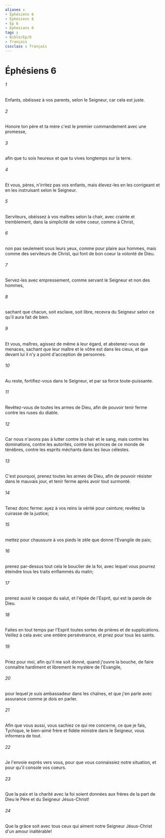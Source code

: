 ```yaml
---
aliases : 
- Éphésiens 6
- Éphésiens 6
- Ep 6
- Ephesians 6
tags : 
- Bible/Ep/6
- français
cssclass : français
---
```


# Éphésiens 6

###### 1
Enfants, obéissez à vos parents, selon le Seigneur, car cela est juste.
###### 2
Honore ton père et ta mère c'est le premier commandement avec une promesse,
###### 3
afin que tu sois heureux et que tu vives longtemps sur la terre.
###### 4
Et vous, pères, n'irritez pas vos enfants, mais élevez-les en les corrigeant et en les instruisant selon le Seigneur.
###### 5
Serviteurs, obéissez à vos maîtres selon la chair, avec crainte et tremblement, dans la simplicité de votre coeur, comme à Christ,
###### 6
non pas seulement sous leurs yeux, comme pour plaire aux hommes, mais comme des serviteurs de Christ, qui font de bon coeur la volonté de Dieu.
###### 7
Servez-les avec empressement, comme servant le Seigneur et non des hommes,
###### 8
sachant que chacun, soit esclave, soit libre, recevra du Seigneur selon ce qu'il aura fait de bien.
###### 9
Et vous, maîtres, agissez de même à leur égard, et abstenez-vous de menaces, sachant que leur maître et le vôtre est dans les cieux, et que devant lui il n'y a point d'acception de personnes.
###### 10
Au reste, fortifiez-vous dans le Seigneur, et par sa force toute-puissante.
###### 11
Revêtez-vous de toutes les armes de Dieu, afin de pouvoir tenir ferme contre les ruses du diable.
###### 12
Car nous n'avons pas à lutter contre la chair et le sang, mais contre les dominations, contre les autorités, contre les princes de ce monde de ténèbres, contre les esprits méchants dans les lieux célestes.
###### 13
C'est pourquoi, prenez toutes les armes de Dieu, afin de pouvoir résister dans le mauvais jour, et tenir ferme après avoir tout surmonté.
###### 14
Tenez donc ferme: ayez à vos reins la vérité pour ceinture; revêtez la cuirasse de la justice;
###### 15
mettez pour chaussure à vos pieds le zèle que donne l'Evangile de paix;
###### 16
prenez par-dessus tout cela le bouclier de la foi, avec lequel vous pourrez éteindre tous les traits enflammés du malin;
###### 17
prenez aussi le casque du salut, et l'épée de l'Esprit, qui est la parole de Dieu.
###### 18
Faites en tout temps par l'Esprit toutes sortes de prières et de supplications. Veillez à cela avec une entière persévérance, et priez pour tous les saints.
###### 19
Priez pour moi, afin qu'il me soit donné, quand j'ouvre la bouche, de faire connaître hardiment et librement le mystère de l'Evangile,
###### 20
pour lequel je suis ambassadeur dans les chaînes, et que j'en parle avec assurance comme je dois en parler.
###### 21
Afin que vous aussi, vous sachiez ce qui me concerne, ce que je fais, Tychique, le bien-aimé frère et fidèle ministre dans le Seigneur, vous informera de tout.
###### 22
Je l'envoie exprès vers vous, pour que vous connaissiez notre situation, et pour qu'il console vos coeurs.
###### 23
Que la paix et la charité avec la foi soient données aux frères de la part de Dieu le Père et du Seigneur Jésus-Christ!
###### 24
Que la grâce soit avec tous ceux qui aiment notre Seigneur Jésus-Christ d'un amour inaltérable!
